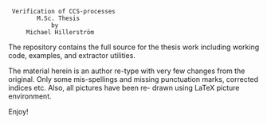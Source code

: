      Verification of CCS-processes
            M.Sc. Thesis
                by
         Michael Hillerström

The repository contains the full source
for the thesis work including working
code, examples, and extractor utilities.

The material herein is an author re-type
with very few changes from the original.
Only some mis-spellings and missing
punctuation marks, corrected indices
etc. Also, all pictures have been re-
drawn using LaTeX picture environment.

Enjoy!
